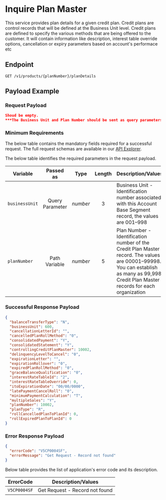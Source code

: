 # Inquire Plan Master

This service provides plan details for a given credit plan. Credit plans are control records that will be defined at the Business Unit level. Credit plans are defined to specify the various methods that are being offered to the customer. It will contain information like description, interest table override options, cancellation or expiry parameters based on account's performace etc
  
## Endpoint

`GET /v1/products/{planNumber}/planDetails`

## Payload Example

### Request Payload

```json
Shoud be empty.
***The Business Unit and Plan Number should be sent as query parameters and path variable.*** 
```

### Minimum Requirements

The below table contains the mandatory fields required for a successful request. The full request schemas are available in our [API Explorer](..api/?type=get&path=/v1/products/{planNumber}/planDetails).

The below table identifies the required parameters in the request payload.

| Variable | Passed as | Type | Length | Description/Values |
| -------- | :-------: | :--: | :------------: | ------------------ |
| `businessUnit` | Query Parameter | *number* | 3 | Business Unit - Identification number associated with this Account Base Segment record, the values are 001–998 |
| `planNumber` | Path Variable | *number* | 5 | Plan Number - Identification number of the Credit Plan Master record. The values are 00001–99998. You can establish as many as 99,998 Credit Plan Master records for each organization | 

### Successful Response Payload

```json
{
  "balanceTransferType": "N",
  "businessUnit": 600,
  "cancellationLetterId": "",
  "cancelledPlanRollMethod": "0",
  "consolidatedPayment": "Y",
  "consolidatedStatement": "Y",
  "controllingCreditPlanMaster": 10002,
  "delinquencyLevelToCancel": "0",
  "expirationLetter": "",
  "expirationRollover": "0",
  "expiredPlanRollMethod": "0",
  "graceBalanceQualification": "0",
  "interestRateTableId": "2",
  "interestRateTableOverride": 0,
  "itoExpirationDate": "00/00/0000",
  "latePaymentCancelRoll": "0",
  "minimumPaymentCalculation": "T",
  "multipleSales": "Y",
  "planNumber": 10002,
  "planType": "R",
  "rollCancelledPlanToPlanId": 0,
  "rollExpiredPlanToPlanId": 0
}
```

### Error Response Payload

```json
{
  "errorCode": "V5CP0004SF",
  "errorMessage": "Get Request - Record not found"  
}
```

Below table provides the list of application's error code and its description.

| ErrorCode |  Description/Values |
| --------  | ------------------ |
| `V5CP0004SF` | Get Request - Record not found |         
